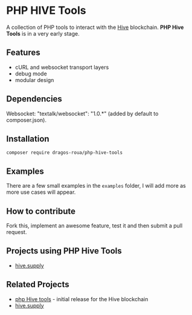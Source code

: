 PHP HIVE Tools
=========================

A collection of PHP tools to interact with the [Hive](https://github.com/openhive-network/hive) blockchain. **PHP Hive Tools** is in a very early stage.

Features
--------

* cURL and websocket transport layers
* debug mode
* modular design

Dependencies
------------

Websocket: "textalk/websocket": "1.0.*" (added by default to composer.json).

Installation
------------

`composer require dragos-roua/php-hive-tools`

Examples
--------

There are a few small examples in the `examples` folder, I will add more as more use cases will appear.

How to contribute
-----------------

Fork this, implement an awesome feature, test it and then submit a pull request.


Projects using PHP Hive Tools
------------------------------

* [hive.supply](http://hive.supply)


Related Projects
-----------------------------

* [php Hive tools](https://github.com/dragosroua/php-hive-tools) - initial release for the Hive	 blockchain
* [hive.supply](https://hive.supply)
